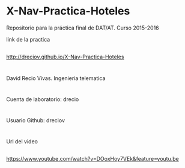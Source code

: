 # X-Nav-Practica-Hoteles
Repositorio para la práctica final de DAT/AT. Curso 2015-2016

link de la practica
##

http://dreciov.github.io/X-Nav-Practica-Hoteles

#
David Recio Vivas. Ingenieria telematica
#
Cuenta de laboratorio: drecio
#
Usuario Github: dreciov

#
Url del video

##
https://www.youtube.com/watch?v=DOoxHoy7VEk&feature=youtu.be

